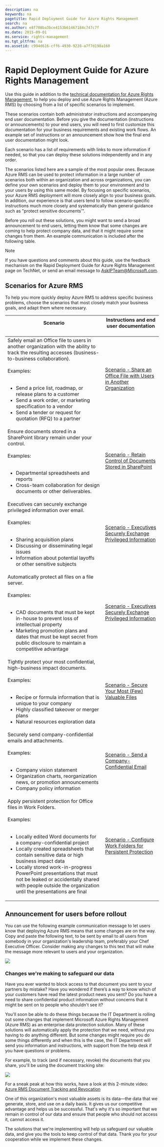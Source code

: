 ```yaml
---
description: na
keywords: na
pagetitle: Rapid Deployment Guide for Azure Rights Management
search: na
ms.author: e8f708ba3bce4153b61467184c747c7f
ms.date: 2015-09-01
ms.service: rights-management
ms.tgt_pltfrm: na
ms.assetid: c994d616-cff6-4930-9228-a7f7d198a160
---
```

# Rapid Deployment Guide for Azure Rights Management
Use this guide in addition to the [technical documentation for Azure Rights Management](https://technet.microsoft.com/library/jj585024.aspx), to help you deploy and use Azure Rights Management (Azure RMS) by choosing from a list of specific scenarios to implement.

These scenarios contain both administrator instructions and accompanying end user documentation. Before you give the documentation (instructions or announcements) to your end users, you will need to first customize this documentation for your business requirements and existing work flows. An example set of instructions or an announcement show how the final end user documentation might look.

Each scenario has a list of requirements with links to more information if needed, so that you can deploy these solutions independently and in any order.

The scenarios listed here are a sample of the most popular ones. Because Azure RMS can be used to protect information in a large number of scenarios both within an organization and across organizations, you can define your own scenarios and deploy them to your environment and to your users by using this same model. By focusing on specific scenarios, your Azure RMS deployment will more closely align to your business goals. In addition, our experience is that users tend to follow scenario-specific instructions much more closely and systematically than general guidance such as "protect sensitive documents’".

Before you roll out these solutions, you might want to send a broad announcement to end users, letting them know that some changes are coming to help protect company data, and that it might require some changes from them. An example communication is included after the following table.

> [!NOTE]
> If you have questions and comments about this guide, use the feedback mechanism on the Rapid Deployment Guide for Azure Rights Management page on TechNet, or send an email message to [AskIPTeam@Microsoft.com](mailto:%20askipteam@microsoft.com?subject=Rapid%20Deployment%20Guide%20feedback).

## Scenarios for Azure RMS
To help you more quickly deploy Azure RMS to address specific business problems, choose the scenarios that most closely match your business goals, and adapt them where necessary.

|Scenario <br /> <br />|Instructions and  end user documentation <br /> <br />|
|------------|--------------------------------------------|
|Safely email an Office file to users in another organization with the ability to track the resulting accesses (business-to-business collaboration). <br /> <br />Examples: <br /> <br /><ul><li>Send a price list, roadmap, or release plans to a customer </li><li>Send a work order, or marketing specification to a vendor </li><li>Send a tender or request for quotation (RFQ) to a partner </li> </ul>|[Scenario - Share an Office File with Users in Another Organization](../Topic/Scenario_-_Share_an_Office_File_with_Users_in_Another_Organization.md) <br /> <br />|
|Ensure documents stored in a SharePoint library remain under your control. <br /> <br />Examples: <br /> <br /><ul><li>Departmental spreadsheets and reports </li><li>Cross-team collaboration for design documents or other deliverables. </li> </ul>|[Scenario - Retain Control of Documents Stored in SharePoint](../Topic/Scenario_-_Retain_Control_of_Documents_Stored_in_SharePoint.md) <br /> <br />|
|Executives can securely exchange privileged information over email. <br /> <br />Examples: <br /> <br /><ul><li>Sharing acquisition plans </li><li>Discussing or disseminating legal issues </li><li>Information about potential layoffs or other sensitive subjects </li> </ul>|[Scenario - Executives Securely Exchange Privileged Information](../Topic/Scenario_-_Executives_Securely_Exchange_Privileged_Information.md) <br /> <br />|
|Automatically protect all files on a file server. <br /> <br />Examples: <br /> <br /><ul><li>CAD documents that must be kept in-house to prevent loss of  intellectual property </li><li>Marketing promotion plans and dates that must be kept secret from public disclosure to maintain a competitive advantage </li> </ul>|[Scenario - Executives Securely Exchange Privileged Information](../Topic/Scenario_-_Executives_Securely_Exchange_Privileged_Information.md) <br /> <br />|
|Tightly protect your most confidential, high-business impact documents. <br /> <br />Examples: <br /> <br /><ul><li>Recipe or formula  information that is unique to your company </li><li>Highly classified takeover or merger plans </li><li>Natural resources exploration data </li> </ul>|[Scenario - Secure Your Most &#40;Few&#41; Valuable Files](../Topic/Scenario_-_Secure_Your_Most__Few__Valuable_Files.md) <br /> <br />|
|Securely send company-confidential emails and attachments. <br /> <br />Examples: <br /> <br /><ul><li>Company vision statement </li><li>Organization charts, reorganization news, or promotion announcements </li><li>Company policy information </li> </ul>|[Scenario - Send a Company-Confidential Email](../Topic/Scenario_-_Send_a_Company-Confidential_Email.md) <br /> <br />|
|Apply persistent protection for Office files in Work Folders. <br /> <br />Examples: <br /> <br /><ul><li>Locally edited Word documents for a company-confidential project </li><li>Locally created spreadsheets that contain sensitive data or high business impact data </li><li>Locally stored work-in-progress  PowerPoint presentations that must not be leaked or accidentally shared with people outside the organization until the presentations are final </li> </ul>|[Scenario - Configure Work Folders for Persistent Protection](../Topic/Scenario_-_Configure_Work_Folders_for_Persistent_Protection.md) <br /> <br />|

## Announcement for users before rollout
You can use the following example communication message to let users know that deploying Azure RMS means that some changes are on the way. Copy and paste the following text, to be sent by email to all users from somebody in your organization's leadership team, preferably your Chef Executive Officer. Consider making any changes to this text that will make the message more relevant to users and your organization.

![](../Image/AzRMS_ExampleBanner.png)

### Changes we're making to safeguard our data
Have you ever wanted to block access to that document you sent to your partners by mistake? Have you wondered if there’s a way to know which of your customers have read the latest product news you sent? Do you have a need to share confidential product information without concerns that it might be sent on to people who shouldn't see it?

You'll soon be able to do these things because the IT Department is rolling out some changes that implement Microsoft Azure Rights Management (Azure RMS)  as an enterprise data protection solution. Many of these solutions will automatically apply the protection that we need, without you having to do anything different. But some changes might require you do some things differently and when this is the case, the IT Department will send you information and instructions, with support from the help desk if you have questions or problems.

For example, to track (and if necessary, revoke) the documents that you share, you'll be using the document tracking site:

![](../Image/AzRMS_Tutorial_5_Screenshots.png)

For a sneak peak at how this works, have a look at this 2-minute video:  [Azure RMS Document Tracking and Revocation](https://channel9.msdn.com/Series/Information-Protection/Azure-RMS-Document-Tracking-and-Revocation)

One of this organization's most valuable assets is its data—the data that we generate, store, and use on a daily basis. It gives us our competitive advantage and helps us be successful. That's why it's so important that we remain in control of our data and ensure that people who should not access it, cannot access it.

The solutions that we're implementing will help us safeguard our valuable data, and give you the tools to keep  control of that data. Thank you for your cooperation while we implement these changes.

